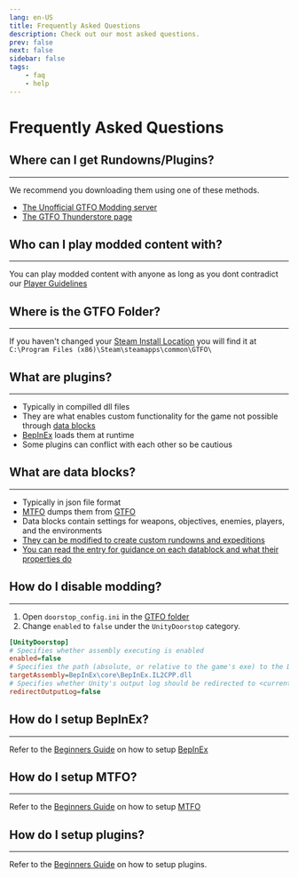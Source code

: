 ```yaml
---
lang: en-US
title: Frequently Asked Questions
description: Check out our most asked questions.
prev: false
next: false
sidebar: false
tags:
    - faq
    - help
---
```


# Frequently Asked Questions

## Where can I get Rundowns/Plugins?
---
We recommend you downloading them using one of these methods.
* [The Unofficial GTFO Modding server](https://discord.gg/rRMPtv4FAh)
* [The GTFO Thunderstore page](https://gtfo.thunderstore.io/)

## Who can I play modded content with?
---
You can play modded content with anyone as long as you dont contradict our [Player Guidelines](/community#players)

## Where is the GTFO Folder?
---
If you haven't changed your [Steam Install Location](https://support.steampowered.com/kb_article.php?ref=7710-tdlc-0426) you will find it at `C:\Program Files (x86)\Steam\steamapps\common\GTFO\`

<!-- ## What is BepInEx?
It's a Unity / XNA game patcher and [plugin](#what-are-plugins) framework required in order to make [modding](#how-do-i-use-mods) work -->

<!-- ## What is MTFO?
[A plugin](#what-are-plugins) that dumps most of the settings used for GTFO into [data block files](#what-are-data-blocks). It also can be used to load custom blocks from mod devs -->

## What are plugins?
---
* Typically in compilled dll files
* They are what enables custom functionality for the game not possible through [data blocks](#what-are-data-blocks)
* [BepInEx](#what-is-bepinex) loads them at runtime
* Some plugins can conflict with each other so be cautious

## What are data blocks?
---
* Typically in json file format
* [MTFO](#what-is-mtfo) dumps them from [GTFO](#where-is-gtfo)
* Data blocks contain settings for weapons, objectives, enemies, players, and the environments
* [They can be modified to create custom rundowns and expeditions](#how-do-I-make-custom-rundowns)
* [You can read the entry for guidance on each datablock and what their properties do](../..#Datablock)

## How do I disable modding?
---
1) Open `doorstop_config.ini` in the [GTFO folder](#where-is-the-gtfo-folder)
1) Change `enabled` to `false` under the `UnityDoorstop` category.
```ini
[UnityDoorstop]
# Specifies whether assembly executing is enabled
enabled=false
# Specifies the path (absolute, or relative to the game's exe) to the DLL/EXE that should be executed by Doorstop
targetAssembly=BepInEx\core\BepInEx.IL2CPP.dll
# Specifies whether Unity's output log should be redirected to <current folder>\output_log.txt
redirectOutputLog=false
```

<!-- ## Where can I download BepInEx?
---
You can download the latest [Artifact for UnityIL2CPP_x64](https://builds.bepis.io/projects/bepinex_be) -->

## How do I setup BepInEx?
---
Refer to the [Beginners Guide](/beginners-guide#installing-bepinex) on how to setup [BepInEx](https://github.com/BepInEx/BepInEx)

## How do I setup MTFO?
---
Refer to the [Beginners Guide](/beginners-guide#setting-up-mtfo) on how to setup [MTFO](https://github.com/GTFO-Modding/MTFO)

## How do I setup plugins?
---
Refer to the [Beginners Guide](/beginners-guide#installing-plugins) on how to setup plugins.

<!-- ## How do I setup custom rundowns?
1. Place your custom rundown blocks in a new folder located within `GTFO\BepInEx\config\Rundowns\`
2. Make sure your json files are located at `GTFO\BepInEx\config\Rundowns\YourRundown\GameData_*DataBlock_bin.json`
3. Edit `GTFO\BepInEx\config\DataDumper.cfg`
4. Set `RundownPackage = default` to the name of the folder you want to load
5. Save `DataDumper.cfg` -->

<!-- Will be used in the creating-rundowns guide -->
<!-- ## How do I make custom rundowns?
1. First set up [BepInEx](#how-do-i-set-up-bepinex) and [MTFO](#how-do-i-set-up-mtfo)
2. Make a copy of `GTFO\BepInEx\config\Rundowns\GameData_#####` with a unique name
3. [Configure MTFO to load your rundown](#how-do-i-set-up-custom-rundowns)
4. Edit the json files within the rundown folder with a text editor of your choice
5. [Read the entry for guidance on each datablock and what their properties do](../..#Datablock)

<!-- Will be used in the creating-plugins guide -->
<!-- ## How do I make custom plugins?
* This requires C# and unity knowledge as well as an understanding of how GTFO works internally
* Plugins are compiled using Visual Studio typically
* [BepInEx has a basic guide to get started here](https://github.com/BepInEx/BepInEx/wiki/How-to-make-a-regular-plugin) -->
